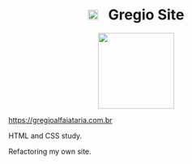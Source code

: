 <h1 align="center">
<img src="https://gregioalfaiataria.com.br/assets/favicon.ico" width=20px>
&nbsp;&nbsp;Gregio Site
</h1>

<p align="center">
<img src="https://gregioalfaiataria.com.br/assets/imagem_site_2.svg" width=150x>
</p>

<https://gregioalfaiataria.com.br>

HTML and CSS study.

Refactoring my own site.

